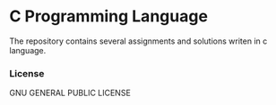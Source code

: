 # C Programming Language
The repository contains several assignments and solutions writen in c language.

### License
GNU GENERAL PUBLIC LICENSE
